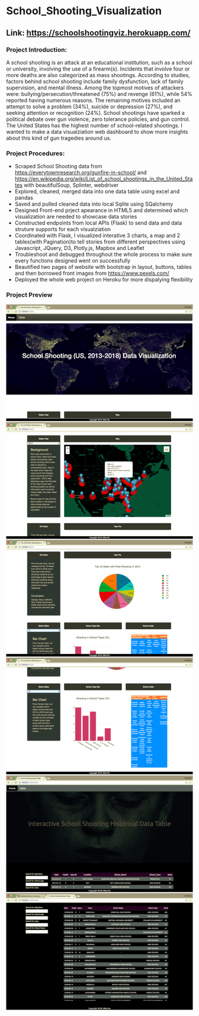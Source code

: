 # School_Shooting_Visualization

## Link: https://schoolshootingviz.herokuapp.com/

### Project Introduction:

A school shooting is an attack at an educational institution, such as a school or university, involving the use of a firearm(s). Incidents that involve four or more deaths are also categorized as mass shootings.
According to studies, factors behind school shooting include family dysfunction, lack of family supervision, and mental illness. Among the topmost motives of attackers were: bullying/persecution/threatened (75%) and revenge (61%), while 54% reported having numerous reasons. The remaining motives included an attempt to solve a problem (34%), suicide or depression (27%), and seeking attention or recognition (24%).
School shootings have sparked a political debate over gun violence, zero tolerance policies, and gun control.
The United States has the highest number of school-related shootings.
I wanted to make a data visualziation web dashboard to show more insights about this kind of gun tragedies around us.

### Project Procedures:

* Scraped School Shooting data from https://everytownresearch.org/gunfire-in-school/ and          https://en.wikipedia.org/wiki/List_of_school_shootings_in_the_United_States with beautifulSoup, Splinter, webdriver
* Explored, cleaned, merged data into one data table using excel and pandas
* Saved and pulled cleaned data into local Sqlite using SQalchemy 
* Designed Front-end prject apearance in HTML5 and determined which visualization are needed to showcase data stories
* Constructed endpoints from local APIs (Flask) to send data and data struture supports for each visualziation
* Coordinated with Flask, I visualized interative 3 charts, a map and 2 tables(with Pagination)to tell stories from different perspectives using    Javascript, JQuery, D3, Plotly.js, Mapbox and Leaflet
* Troubleshoot and debugged throughout the whole process to make sure every functions designed went on successfully
* Beautified two pages of website with bootstrap in layout, buttons, tables and then borrowed front images from https://www.pexels.com/
* Deployed the whole web project on Heroku for more dispalying flexibility

### Project Preview

![Alt text](images/1.png)
![Alt text](images/2.png)
![Alt text](images/3.png)
![Alt text](images/4.png)
![Alt text](images/5.png)
![Alt text](images/6.png)

